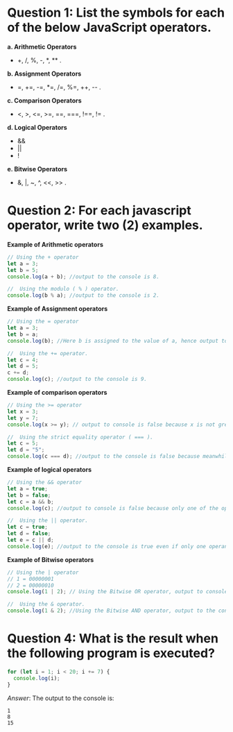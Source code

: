 # Question 1: List the symbols for each of the below JavaScript operators.

**a. Arithmetic Operators**

- +, /, %, -, \*, \*\* .

**b. Assignment Operators**

- =, +=, -=, \*=, /=, %=, ++, -- .

**c. Comparison Operators**

- <, >, <=, >=, ==, ===, !==, != .

**d. Logical Operators**

- &&
- ||
- !

**e. Bitwise Operators**

- &, |, ~, ^, <<, >> .

# Question 2: For each javascript operator, write two (2) examples.

**Example of Arithmetic operators**

```javascript
// Using the + operator
let a = 3;
let b = 5;
console.log(a + b); //output to the console is 8.

//  Using the modulo ( % ) operator.
console.log(b % a); //output to the console is 2.
```

**Example of Assignment operators**

```javascript
// Using the = operator
let a = 3;
let b = a;
console.log(b); //Here b is assigned to the value of a, hence output to console is 3.

//  Using the += operator.
let c = 4;
let d = 5;
c += d;
console.log(c); //output to the console is 9.
```

**Example of comparison operators**

```javascript
// Using the >= operator
let x = 3;
let y = 7;
console.log(x >= y); // output to console is false because x is not greater or equal to y.

//  Using the strict equality operator ( === ).
let c = 5;
let d = "5";
console.log(c === d); //output to the console is false because meanwhile having the same values, they have different datatypes.
```

**Example of logical operators**

```javascript
// Using the && operator
let a = true;
let b = false;
let c = a && b;
console.log(c); //output to console is false because only one of the operand is true.

//  Using the || operator.
let c = true;
let d = false;
let e = c || d;
console.log(e); //output to the console is true even if only one operand id true.
```

**Example of Bitwise operators**

```javascript
// Using the | operator
// 1 = 00000001
// 2 = 00000010
console.log(1 | 2); // Using the Bitwise OR operator, output to console is 3 that is 00000011.

//  Using the & operator.
console.log(1 & 2); //Using the Bitwise AND operator, output to the console is 0 that is 00000000.
```

# Question 4: What is the result when the following program is executed?

```javascript
for (let i = 1; i < 20; i += 7) {
  console.log(i);
}
```

_Answer_: The output to the console is:

```
1
8
15
```
